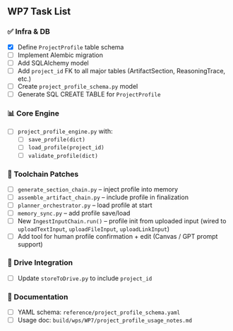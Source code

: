 ## WP7 Task List

### ✅ Infra & DB
- [x] Define `ProjectProfile` table schema
- [ ] Implement Alembic migration
- [ ] Add SQLAlchemy model
- [ ] Add `project_id` FK to all major tables (ArtifactSection, ReasoningTrace, etc.)
- [ ] Create `project_profile_schema.py` model
- [ ] Generate SQL CREATE TABLE for `ProjectProfile`

### 📊 Core Engine
- [ ] `project_profile_engine.py` with:
  - [ ] `save_profile(dict)`
  - [ ] `load_profile(project_id)`
  - [ ] `validate_profile(dict)`

### 🔹 Toolchain Patches
- [ ] `generate_section_chain.py` – inject profile into memory
- [ ] `assemble_artifact_chain.py` – include profile in finalization
- [ ] `planner_orchestrator.py` – load profile at start
- [ ] `memory_sync.py` – add profile save/load
- [ ] New `IngestInputChain.run()` – profile init from uploaded input (wired to `uploadTextInput`, `uploadFileInput`, `uploadLinkInput`)
- [ ] Add tool for human profile confirmation + edit (Canvas / GPT prompt support)

### 📂 Drive Integration
- [ ] Update `storeToDrive.py` to include `project_id`

### 📄 Documentation
- [ ] YAML schema: `reference/project_profile_schema.yaml`
- [ ] Usage doc: `build/wps/WP7/project_profile_usage_notes.md`